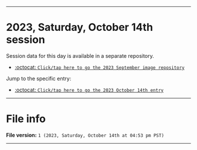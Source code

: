 
***

# 2023, Saturday, October 14th session

Session data for this day is available in a separate repository.

- [:octocat: `Click/tap here to go the 2023 September image repository`](https://github.com/seanpm2001/SeansLifeArchive_Images_MotorWorld_CarFactory_Y2023_V3/)

Jump to the specific entry:

- [:octocat: `Click/tap here to go the 2023 October 14th entry`](https://github.com/seanpm2001/SeansLifeArchive_Images_MotorWorld_CarFactory_Y2023_V3/tree/SeansLifeArchive_Images_MotorWorld_CarFactory_Y2023_V3_Main-dev/10_October/14/)

***

# File info

**File version:** `1 (2023, Saturday, October 14th at 04:53 pm PST)`

***
